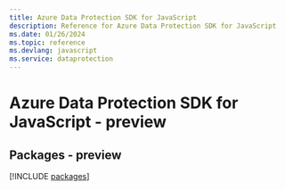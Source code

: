 ```yaml
---
title: Azure Data Protection SDK for JavaScript
description: Reference for Azure Data Protection SDK for JavaScript
ms.date: 01/26/2024
ms.topic: reference
ms.devlang: javascript
ms.service: dataprotection
---
```

# Azure Data Protection SDK for JavaScript - preview
## Packages - preview
[!INCLUDE [packages](data-protection-index.md)]